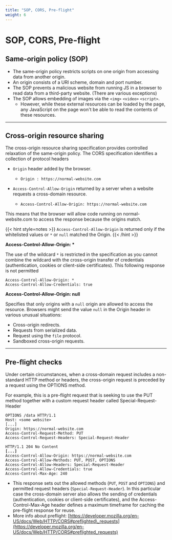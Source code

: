 ```yaml
---
title: "SOP, CORS, Pre-flight"
weight: 6
---
```


# SOP, CORS, Pre-flight

## Same-origin policy (SOP)

* The same-origin policy restricts scripts on one origin from accessing data from another origin.
* An origin consists of a URI scheme, domain and port number.
* The SOP prevents a malicious website from running JS in a browser to read data from a third-party website. (There are various exceptions)
* The SOP allows embedding of images via the `<img>` `<video>` `<script>`.
  * However, while these external resources can be loaded by the page, any JavaScript on the page won't be able to read the contents of these resources.

---

## Cross-origin resource sharing

The cross-origin resource sharing specification provides controlled relaxation of the same-origin policy. The CORS specification identifies a collection of protocol headers

* `Origin` header added by the browser.
  * ```http
    Origin : https://normal-website.com
    ```
* `Access-Control-Allow-Origin` returned by a server when a website requests a cross-domain resource.
  * ```http
    Access-Control-Allow-Origin: https://normal-website.com
    ```

This means that the browser will allow code running on normal-website.com to access the response because the origins match.

{{< hint style=notes >}}
`Access-Control-Allow-Origin` is returned only if the whitelisted values or `*` or `null` matched the Origin.
{{< /hint >}}

**Access-Control-Allow-Origin: \***

The use of the wildcard `*` is restricted in the specification as you cannot combine the wildcard with the cross-origin transfer of credentials (authentication, cookies or client-side certificates). This following response is not permitted

```http
Access-Control-Allow-Origin: *
Access-Control-Allow-Credentials: true
```

**Access-Control-Allow-Origin: null**

Specifies that only origins with a `null` origin are allowed to access the resource. Browsers might send the value `null` in the Origin header in various unusual situations:

* Cross-origin redirects.
* Requests from serialized data.
* Request using the `file` protocol.
* Sandboxed cross-origin requests.

---

## Pre-flight checks

Under certain circumstances, when a cross-domain request includes a non-standard HTTP method or headers, the cross-origin request is preceded by a request using the OPTIONS method.

For example, this is a pre-flight request that is seeking to use the PUT method together with a custom request header called Special-Request-Header

```http
OPTIONS /data HTTP/1.1
Host: <some website>
[...]
Origin: https://normal-website.com
Access-Control-Request-Method: PUT
Access-Control-Request-Headers: Special-Request-Header
```

<pre class="language-http"><code class="lang-http">HTTP/1.1 204 No Content
<strong>[...]
</strong>Access-Control-Allow-Origin: https://normal-website.com
Access-Control-Allow-Methods: PUT, POST, OPTIONS
Access-Control-Allow-Headers: Special-Request-Header
Access-Control-Allow-Credentials: true
Access-Control-Max-Age: 240
</code></pre>

* This response sets out the allowed methods (`PUT`, `POST` and `OPTIONS`) and permitted request headers (`Special-Request-Header`). In this particular case the cross-domain server also allows the sending of credentials (authentication, cookies or client-side certificates), and the Access-Control-Max-Age header defines a maximum timeframe for caching the pre-flight response for reuse.
* More info about preflight: [https://developer.mozilla.org/en-US/docs/Web/HTTP/CORS#preflighted\_requests](https://developer.mozilla.org/en-US/docs/Web/HTTP/CORS#preflighted_requests)
